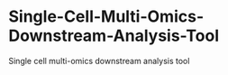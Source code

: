 # Single-Cell-Multi-Omics-Downstream-Analysis-Tool
Single cell multi-omics downstream analysis tool
